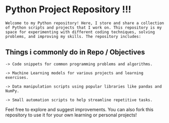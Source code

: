 # Python Project Repository !!!
    Welcome to my Python repository! Here, I store and share a collection of Python scripts and projects that I work on. This repository is my space for experimenting with different coding techniques, solving problems, and improving my skills. The repository includes:

## Things i commonly do in Repo / Objectives
    -> Code snippets for common programming problems and algorithms.    
    
    -> Machine Learning models for various projects and learning exercises.
    
    -> Data manipulation scripts using popular libraries like pandas and NumPy.
    
    -> Small automation scripts to help streamline repetitive tasks.

Feel free to explore and suggest improvements. You can also fork this repository to use it for your own learning or personal projects!
